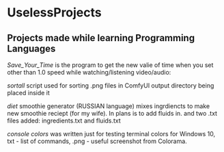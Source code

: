 # UselessProjects

## Projects made while learning Programming Languages


*Save_Your_Time* is the program to get the new valie of time when you set other than 1.0 speed while watching/listening video/audio:
    
*sortall* script used for sorting .png files in ComfyUI output directory being placed inside it
  
*diet* smoothie generator (RUSSIAN language) mixes ingrdiencts to make new smoothie reciept (for my wife). In plans is to add fluids in.
    and two .txt files added: ingredients.txt and fluids.txt

*console colors* was written just for testing terminal colors for Windows 10, txt - list of commands, .png - useful screenshot from Colorama.
